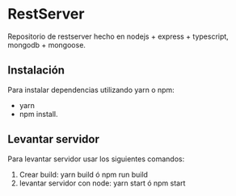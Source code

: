 # RestServer

Repositorio de restserver hecho en nodejs + express + typescript, mongodb + mongoose.

## Instalación

Para instalar dependencias utilizando yarn o npm:
- yarn
- npm install.

## Levantar servidor

Para levantar servidor usar los siguientes comandos:
1. Crear build: yarn build ó npm run build
2. levantar servidor con node: yarn start ó npm start